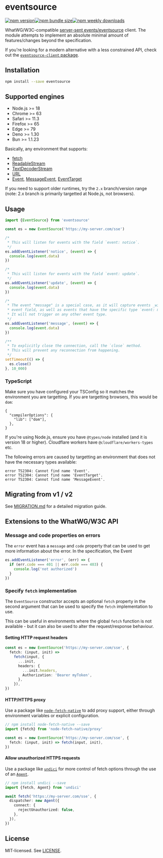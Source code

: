 # eventsource

[![npm version](https://img.shields.io/npm/v/eventsource.svg?style=flat-square)](https://www.npmjs.com/package/eventsource)[![npm bundle size](https://img.shields.io/bundlephobia/minzip/eventsource?style=flat-square)](https://bundlephobia.com/result?p=eventsource)[![npm weekly downloads](https://img.shields.io/npm/dw/eventsource.svg?style=flat-square)](https://www.npmjs.com/package/eventsource)

WhatWG/W3C-compatible [server-sent events/eventsource](https://developer.mozilla.org/en-US/docs/Web/API/Server-sent_events) client. The module attempts to implement an absolute minimal amount of features/changes beyond the specification.

If you're looking for a modern alternative with a less constrained API, check out the [`eventsource-client` package](https://www.npmjs.com/package/eventsource-client).

## Installation

```bash
npm install --save eventsource
```

## Supported engines

- Node.js >= 18
- Chrome >= 63
- Safari >= 11.3
- Firefox >= 65
- Edge >= 79
- Deno >= 1.30
- Bun >= 1.1.23

Basically, any environment that supports:

- [fetch](https://developer.mozilla.org/en-US/docs/Web/API/fetch)
- [ReadableStream](https://developer.mozilla.org/en-US/docs/Web/API/ReadableStream)
- [TextDecoderStream](https://developer.mozilla.org/en-US/docs/Web/API/TextDecoderStream)
- [URL](https://developer.mozilla.org/en-US/docs/Web/API/URL)
- [Event](https://developer.mozilla.org/en-US/docs/Web/API/Event), [MessageEvent](https://developer.mozilla.org/en-US/docs/Web/API/MessageEvent), [EventTarget](https://developer.mozilla.org/en-US/docs/Web/API/EventTarget)

If you need to support older runtimes, try the `2.x` branch/version range (note: 2.x branch is primarily targetted at Node.js, not browsers).

## Usage

```ts
import {EventSource} from 'eventsource'

const es = new EventSource('https://my-server.com/sse')

/*
 * This will listen for events with the field `event: notice`.
 */
es.addEventListener('notice', (event) => {
  console.log(event.data)
})

/*
 * This will listen for events with the field `event: update`.
 */
es.addEventListener('update', (event) => {
  console.log(event.data)
})

/*
 * The event "message" is a special case, as it will capture events _without_ an
 * event field, as well as events that have the specific type `event: message`.
 * It will not trigger on any other event type.
 */
es.addEventListener('message', (event) => {
  console.log(event.data)
})

/**
 * To explicitly close the connection, call the `close` method.
 * This will prevent any reconnection from happening.
 */
setTimeout(() => {
  es.close()
}, 10_000)
```

### TypeScript

Make sure you have configured your TSConfig so it matches the environment you are targetting. If you are targetting browsers, this would be `dom`:

```jsonc
{
  "compilerOptions": {
    "lib": ["dom"],
  },
}
```

If you're using Node.js, ensure you have `@types/node` installed (and it is version 18 or higher). Cloudflare workers have `@cloudflare/workers-types` etc.

The following errors are caused by targetting an environment that does not have the necessary types available:

```
error TS2304: Cannot find name 'Event'.
error TS2304: Cannot find name 'EventTarget'.
error TS2304: Cannot find name 'MessageEvent'.
```

## Migrating from v1 / v2

See [MIGRATION.md](MIGRATION.md#v2-to-v3) for a detailed migration guide.

## Extensions to the WhatWG/W3C API

### Message and code properties on errors

The `error` event has a `message` and `code` property that can be used to get more information about the error. In the specification, the Event

```ts
es.addEventListener('error', (err) => {
  if (err.code === 401 || err.code === 403) {
    console.log('not authorized')
  }
})
```

### Specify `fetch` implementation

The `EventSource` constructor accepts an optional `fetch` property in the second argument that can be used to specify the `fetch` implementation to use.

This can be useful in environments where the global `fetch` function is not available - but it can also be used to alter the request/response behaviour.

#### Setting HTTP request headers

```ts
const es = new EventSource('https://my-server.com/sse', {
  fetch: (input, init) =>
    fetch(input, {
      ...init,
      headers: {
        ...init.headers,
        Authorization: 'Bearer myToken',
      },
    }),
})
```

#### HTTP/HTTPS proxy

Use a package like [`node-fetch-native`](https://github.com/unjs/node-fetch-native) to add proxy support, either through environment variables or explicit configuration.

```ts
// npm install node-fetch-native --save
import {fetch} from 'node-fetch-native/proxy'

const es = new EventSource('https://my-server.com/sse', {
  fetch: (input, init) => fetch(input, init),
})
```

#### Allow unauthorized HTTPS requests

Use a package like [`undici`](https://github.com/nodejs/undici) for more control of fetch options through the use of an [`Agent`](https://undici.nodejs.org/#/docs/api/Agent.md).

```ts
// npm install undici --save
import {fetch, Agent} from 'undici'

await fetch('https://my-server.com/sse', {
  dispatcher: new Agent({
    connect: {
      rejectUnauthorized: false,
    },
  }),
})
```

## License

MIT-licensed. See [LICENSE](LICENSE).
